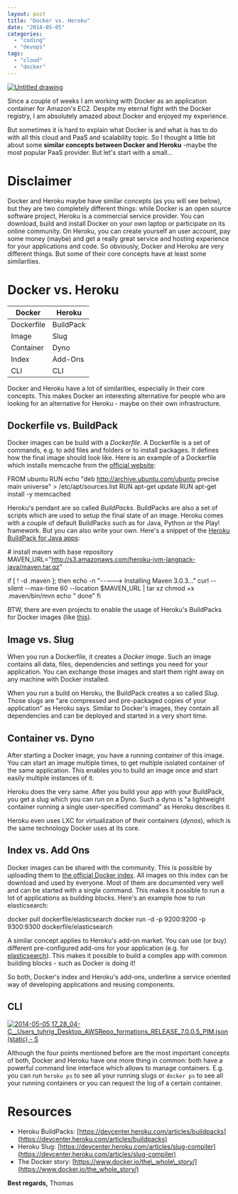 ```yaml
---
layout: post
title: "Docker vs. Heroku"
date: "2014-05-05"
categories: 
  - "coding"
  - "devops"
tags: 
  - "cloud"
  - "docker"
---
```


[![Untitled drawing](images/Untitled-drawing.png)](http://tuhrig.de/wp-content/uploads/2014/05/Untitled-drawing.png)

Since a couple of weeks I am working with Docker as an application container for Amazon's EC2. Despite my eternal fight with the Docker registry, I am absolutely amazed about Docker and enjoyed my experience.

But sometimes it is hard to explain what Docker is and what is has to do with all this cloud and PaaS and scalability topic. So I thought a little bit about some **similar concepts between Docker and Heroku** -maybe the most popular PaaS provider. But let's start with a small...

# Disclaimer

Docker and Heroku maybe have similar concepts (as you will see below), but they are two completely different things: while Docker is an open source software project, Heroku is a commercial service provider. You can download, build and install Docker on your own laptop or participate on its online community. On Heroku, you can create yourself an user account, pay some money (maybe) and get a really great service and hosting experience for your applications and code. So obviously, Docker and Heroku are very different things. But some of their core concepts have at least some similarities.

# Docker vs. Heroku

| Docker | Heroku |
| --- | --- |
| Dockerfile | BuildPack |
| Image | Slug |
| Container | Dyno |
| Index | Add-Ons |
| CLI | CLI |

Docker and Heroku have a lot of similarities, especially in their core concepts. This makes Docker an interesting alternative for people who are looking for an alternative for Heroku - maybe on their own infrastructure.

## Dockerfile vs. BuildPack

Docker images can be build with a _Dockerfile_. A Dockerfile is a set of commands, e.g. to add files and folders or to install packages. It defines how the final image should look like. Here is an example of a Dockerfile which installs memcache from the [official website](https://www.docker.io/learn/dockerfile/level1/):

FROM ubuntu
RUN echo "deb http://archive.ubuntu.com/ubuntu precise main universe" > /etc/apt/sources.list
RUN apt-get update
RUN apt-get install -y memcached

Heroku's pendant are so called _BuildPacks_. BuildPacks are also a set of scripts which are used to setup the final state of an image. Heroku comes with a couple of default BuildPacks such as for Java, Python or the Play! framework. But you can also write your own. Here's a snippet of the [Heroku BuildPack for Java apps](https://github.com/heroku/heroku-buildpack-java):

\# install maven with base repository
MAVEN\_URL="http://s3.amazonaws.com/heroku-jvm-langpack-java/maven.tar.gz"

if \[ ! -d .maven \]; then
  echo -n "-----> Installing Maven 3.0.3..."
  curl --silent --max-time 60 --location $MAVEN\_URL | tar xz
  chmod +x .maven/bin/mvn
  echo " done"
fi

BTW, there are even projects to enable the usage of Heroku's BuildPacks for Docker images (like [this](http://blog.docker.io/2013/05/heroku-buildpacks-on-docker/)).

## Image vs. Slug

When you run a Dockerfile, it creates a _Docker image_. Such an image contains all data, files, dependencies and settings you need for your application. You can exchange those images and start them right away on any machine with Docker installed.

When you run a build on Heroku, the BuildPack creates a so called _Slug_. Those slugs are "are compressed and pre-packaged copies of your application" as Heroku says. Similar to Docker's images, they contain all dependencies and can be deployed and started in a very short time.

## Container vs. Dyno

After starting a Docker image, you have a running _container_ of this image. You can start an image multiple times, to get multiple isolated container of the same application. This enables you to build an image once and start easily multiple instances of it.

Heroku does the very same. After you build your app with your BuildPack, you get a slug which you can run on a Dyno. Such a dyno is "a lightweight container running a single user-specified command" as Heroku describes it.

Heroku even uses LXC for virtualization of their containers (_dynos_), which is the same technology Docker uses at its core.

## Index vs. Add Ons

Docker images can be shared with the community. This is possible by uploading them to [the official Docker index](https://index.docker.io/). All images on this index can be download and used by everyone. Most of them are documented very well and can be started with a single command. This makes it possible to run a lot of applications as building blocks. Here's an example how to run elasticsearch:

docker pull dockerfile/elasticsearch
docker run -d -p 9200:9200 -p 9300:9300 dockerfile/elasticsearch

A similar concept applies to Heroku's add-on market. You can use (or buy) different pre-configured add-ons for your application (e.g. for [elasticsearch](https://addons.heroku.com/bonsai)). This makes it possible to build a complex app with common building blocks - such as Docker is doing it!

So both, Docker's index and Heroku's add-ons, underline a service oriented way of developing applications and reusing components.

## CLI

[![2014-05-05 17_28_04-C__Users_tuhrig_Desktop_AWSRepo_formations_RELEASE_7.0.0.5_PIM.json (static) - S](images/2014-05-05-17_28_04-C__Users_tuhrig_Desktop_AWSRepo_formations_RELEASE_7.0.0.5_PIM.json-static-S.png)](http://tuhrig.de/wp-content/uploads/2014/05/2014-05-05-17_28_04-C__Users_tuhrig_Desktop_AWSRepo_formations_RELEASE_7.0.0.5_PIM.json-static-S.png)

Although the four points mentioned before are the most important concepts of both, Docker and Heroku have one more thing in common: both have a powerful command line interface which allows to manage containers. E.g. you can run `heroku ps` to see all your running slugs or `docker ps` to see all your running containers or you can request the log of a certain container.

# Resources

- Heroku BuildPacks: [https://devcenter.heroku.com/articles/buildpacks](https://devcenter.heroku.com/articles/buildpacks)
- Heroku Slug: [https://devcenter.heroku.com/articles/slug-compiler](https://devcenter.heroku.com/articles/slug-compiler)
- The Docker story: [https://www.docker.io/the\_whole\_story/](https://www.docker.io/the_whole_story/)

**Best regards,** Thomas
